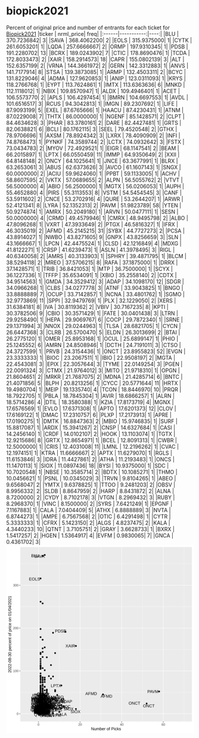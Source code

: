 # biopick2021
Percent of original price and number of entrants for each ticket for [Biopick2021](https://twitter.com/hashtag/Biopick2021)
|ticker |  nrml_price| freq|
|:------|-----------:|----:|
|BLU    | 370.7236842|    3|
|SAVA   | 368.4062200|    2|
|EOLS   | 315.9375000|    1|
|CYTK   | 261.6053201|    1|
|LQDA   | 257.6666667|    2|
|ORMP   | 197.9310345|    1|
|PDSB   | 191.2280702|   13|
|BCRX   | 189.0243902|    7|
|CTIC   | 178.8690476|    1|
|TCDA   | 172.8033473|    2|
|XAIR   | 158.2914573|   18|
|CAPR   | 155.0802139|    3|
|ALT    | 152.6357199|    2|
|VRNA   | 144.3661972|    2|
|GERN   | 142.3312883|    1|
|ANVS   | 141.7177914|    8|
|STSA   | 139.3873085|    1|
|ARMP   | 132.4503311|    2|
|BCYC   | 131.8229046|    4|
|ADMA   | 127.9620853|    1|
|ANIP   | 123.0311093|    1|
|KRYS   | 118.2766768|    1|
|EYPT   | 113.7624861|    1|
|IMTX   | 113.6363636|    6|
|MNKD   | 112.1118012|    1|
|NBIX   | 109.8570947|    1|
|ALDX   | 109.4946401|    1|
|ACET   | 106.5573770|    2|
|APLS   | 106.4297454|    1|
|BMRN   | 104.6697553|    1|
|AVDL   | 101.6516517|    3|
|RCUS   |  94.3042813|    1|
|IMGN   |  89.2307692|    1|
|LIFE   |  87.9093199|    5|
|EXEL   |  87.6765666|    1|
|HAACU  |  87.4230431|    1|
|ATNM   |  87.0229008|    7|
|THTX   |  86.0000000|    1|
|NGENF  |  85.1428571|    2|
|CLPT   |  84.4634628|    3|
|PHAR   |  83.3780161|    2|
|DARE   |  82.4427481|    1|
|GRTS   |  82.0638821|    6|
|BCLI   |  80.1762115|    3|
|SEEL   |  79.4520548|    2|
|GTHX   |  78.9706696|    1|
|AXSM   |  78.8924342|    3|
|LXRX   |  78.4090909|    2|
|INFI   |  74.8768473|    1|
|PYNKF  |  74.3589744|    2|
|LCTX   |  74.0932642|    3|
|FSTX   |  73.0434783|    2|
|MYOV   |  72.4929521|    1|
|EIGR   |  68.1147541|    2|
|BEAM   |  66.2015897|    1|
|LPTX   |  66.0550459|   11|
|IMMP   |  64.9350649|    2|
|XXII   |  64.8148148|    2|
|ONCY   |  64.1025641|    1|
|JNCE   |  63.3677991|    1|
|BLRX   |  63.2653061|    3|
|ABUS   |  62.6373626|    3|
|AVCO   |  61.1607143|    1|
|SNGX   |  60.0000000|    2|
|ACIU   |  59.9624060|    1|
|PPBT   |  59.1133005|    1|
|ACHV   |  58.8607595|    2|
|VKTX   |  57.0689655|    2|
|ALPN   |  56.5055762|    2|
|VTVT   |  56.5000000|    4|
|ABIO   |  56.2500000|    1|
|MGTX   |  56.0206053|    1|
|AUPH   |  55.4652880|    4|
|PIRS   |  55.3113553|    8|
|VSTM   |  54.5454545|    3|
|CANF   |  53.5911602|    2|
|CNCE   |  53.2702916|    4|
|QURE   |  53.2644207|    1|
|ARWR   |  52.4121341|    8|
|LYRA   |  52.1352313|    2|
|PAVM   |  51.9823789|   58|
|YTEN   |  50.9274874|    1|
|AMRX   |  50.2049180|    1|
|ARVN   |  50.0477111|    1|
|SESN   |  50.0000000|    4|
|CRMD   |  49.4579946|    1|
|CMRX   |  48.9495798|    2|
|ALBO   |  47.8096268|    1|
|VXRT   |  47.3933649|    2|
|PTGX   |  46.5816327|    1|
|IFRX   |  46.3035019|    2|
|AFMD   |  45.2145215|   31|
|SYBX   |  44.7727273|    2|
|PCSA   |  43.8914027|    1|
|NWBO   |  43.8271605|    9|
|GNPX   |  43.8256659|    3|
|SLN    |  43.1666667|    1|
|LPCN   |  42.4475524|    1|
|CLSD   |  42.1216849|    4|
|MDXG   |  41.8122271|    1|
|CRSP   |  41.6239473|    1|
|ASLN   |  41.3978495|    3|
|RIGL   |  40.6340058|    2|
|AMRS   |  40.3133903|    1|
|SPHRY  |  39.4871795|    1|
|BLCM   |  38.5294118|    2|
|MREO   |  37.5706215|    8|
|RAFA   |  37.1875000|    1|
|DRRX   |  37.1428571|    1|
|TRIB   |  36.8421053|    1|
|MTP    |  36.7500000|    1|
|SCYX   |  36.1227336|    1|
|TFFP   |  35.6534091|    1|
|XBIO   |  35.2558140|    2|
|CDTX   |  34.9514563|    1|
|GMDA   |  34.3529412|    3|
|ADAP   |  34.1098170|   12|
|SDGR   |  34.0966268|    1|
|CLBS   |  34.0277778|    3|
|ATNF   |  33.9043825|    1|
|BNGO   |  33.8888889|    7|
|OCUP   |  33.7142857|    1|
|NCNA   |  33.4801762|    1|
|SGMO   |  32.9773869|   11|
|SPPI   |  32.9479769|    1|
|PLX    |  32.1229050|    2|
|XERS   |  31.6384181|    8|
|IVA    |  30.8119362|    2|
|VBIV   |  30.7167235|    8|
|KPTI   |  30.3782506|    9|
|CBIO   |  30.3571429|    1|
|FATE   |  30.0401438|    3|
|LTRN   |  29.9258490|    1|
|HEPA   |  29.9069767|    6|
|COCP   |  29.7872340|    1|
|SRNE   |  29.1371994|    3|
|NNOX   |  29.0244963|    1|
|TLSA   |  28.6821705|    1|
|CYCN   |  26.6447368|    3|
|CLRB   |  26.5700470|    5|
|ELDN   |  26.3013699|    2|
|BTAI   |  26.2775120|    1|
|OMER   |  25.8953168|    1|
|OCUL   |  25.6899147|    1|
|PHIO   |  25.1245552|    6|
|AMRN   |  24.8508946|    1|
|DCTH   |  24.7191011|    3|
|CTSO   |  24.3727599|    1|
|PRVB   |  24.3154436|    1|
|ONCT   |  23.8955823|   52|
|EVGN   |  23.3333333|    1|
|BIOC   |  23.2067511|    1|
|IBIO   |  22.9508197|    2|
|MGTA   |  22.4543081|    3|
|EPIX   |  22.3057644|    3|
|TYME   |  22.0149254|    3|
|PGEN   |  22.0091324|    3|
|CTMX   |  21.9764012|    3|
|MITO   |  21.9718310|    1|
|OPGN   |  21.8604651|    2|
|MRKR   |  21.7687075|    2|
|MDNA   |  21.4285714|    6|
|BNTC   |  21.4071856|    5|
|BLPH   |  20.8213256|    1|
|CYCC   |  20.5771644|   11|
|HRTX   |  19.4980704|    1|
|MEIP   |  19.1335740|    4|
|TCON   |  18.8446970|   10|
|PRQR   |  18.7922705|    1|
|PBLA   |  18.7845304|    1|
|AVIR   |  18.6866257|    1|
|ALRN   |  18.5714286|    4|
|DTIL   |  18.3580388|    1|
|KZIA   |  17.8173719|    4|
|MGNX   |  17.6576569|    1|
|EVLO   |  17.6371308|    1|
|APTO   |  17.6201373|   12|
|CLOV   |  17.6169122|    1|
|DMAC   |  17.2310757|    6|
|PLXP   |  17.2173913|    1|
|APRE   |  17.0190275|    1|
|DMTK   |  16.8847363|    2|
|MBIO   |  15.9746835|    1|
|SURF   |  15.8817087|    1|
|ARDX   |  15.3941267|    2|
|CNSP   |  14.6327684|    1|
|CASI   |  14.2456140|    1|
|CRDF   |  14.0102107|    2|
|HOOK   |  13.1103074|    1|
|TGTX   |  12.9215686|    8|
|GRTX   |  12.8654971|    1|
|BCEL   |  12.8091313|    1|
|CWBR   |  12.5000000|    1|
|CRIS   |  12.4031008|   11|
|LMNL   |  12.2196262|    1|
|CVAC   |  12.1974151|    1|
|KTRA   |  11.6666667|    2|
|APTX   |  11.6279070|    1|
|RGLS   |  11.6153846|    3|
|IDRA   |  11.4427861|    2|
|ATHA   |  11.2193483|    1|
|ONCS   |  11.1470113|    1|
|SIOX   |  11.0897436|   18|
|BYSI   |  10.9375000|    1|
|SDC    |  10.7020548|    1|
|NBSE   |  10.3585714|    2|
|BDTX   |  10.1085271|    1|
|THMO   |  10.0456621|    1|
|PSNL   |  10.0345029|    3|
|TRVN   |   9.8104265|    1|
|ABEO   |   9.6568047|    2|
|YMTX   |   9.6378825|    1|
|TTOO   |   9.2481203|    2|
|OBSV   |   8.9956332|    2|
|SLDB   |   8.8647959|    2|
|HARP   |   8.8431872|    2|
|ALNA   |   8.7200000|    2|
|CYDY   |   8.7102178|    3|
|VTGN   |   8.2969432|    3|
|RUBY   |   8.2968370|    1|
|VINC   |   8.1500000|    2|
|SYRS   |   7.6421249|    1|
|EPGNF  |   7.1167883|    1|
|CALA   |   7.0404409|    5|
|ATHX   |   6.8888889|    3|
|NVTA   |   6.8744273|    1|
|AMPE   |   6.7567568|    2|
|OTIC   |   6.4291498|    1|
|CYTR   |   5.3333333|    1|
|CFRX   |   5.1423150|    2|
|ALGS   |   4.8237475|    2|
|KALA   |   4.3440233|   10|
|QTNT   |   3.7105751|    2|
|GRAY   |   3.6628733|    1|
|BXRX   |   1.5417257|    2|
|HGEN   |   1.5364917|    4|
|EVFM   |   0.9830065|    7|
|GNCA   |   0.4361702|    3|
![retvspicks](biopicks.png?raw=true)
